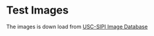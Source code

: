 # Test Images

The images is down load from [USC-SIPI Image Database](https://sipi.usc.edu/database/)
